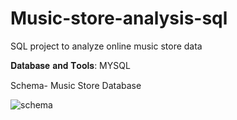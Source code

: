 # Music-store-analysis-sql

SQL project to analyze online music store data

𝐃𝐚𝐭𝐚𝐛𝐚𝐬𝐞 𝐚𝐧𝐝 𝐓𝐨𝐨𝐥𝐬:
MYSQL


Schema- Music Store Database

![schema](https://github.com/vaidehip30/Music-store-analysis-sql/assets/134762504/08861715-3b0e-474b-ba12-945f4be29c7a)

